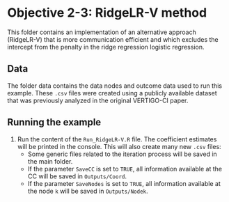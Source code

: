 # Objective 2-3: RidgeLR-V method

This folder contains an implementation of an alternative approach (RidgeLR-V) that is more communication efficient and which excludes the intercept from the penalty in the ridge regression logistic regression.

## Data

The folder data contains the data nodes and outcome data used to run this example. These `.csv` files were created using a publicly available dataset that was previously analyzed in the original VERTIGO-CI paper.

## Running the example

1. Run the content of the `Run_RidgeLR-V.R` file. The coefficient estimates will be printed in the console. This will also create many new `.csv` files:
	- Some generic files related to the iteration process will be saved in the main folder.
	- If the parameter `SaveCC` is set to `TRUE`, all information available at the CC will be saved in `Outputs/Coord`.
	- If the parameter `SaveNodes` is set to `TRUE`, all information available at the node `k` will be saved in `Outputs/Nodek`.
	